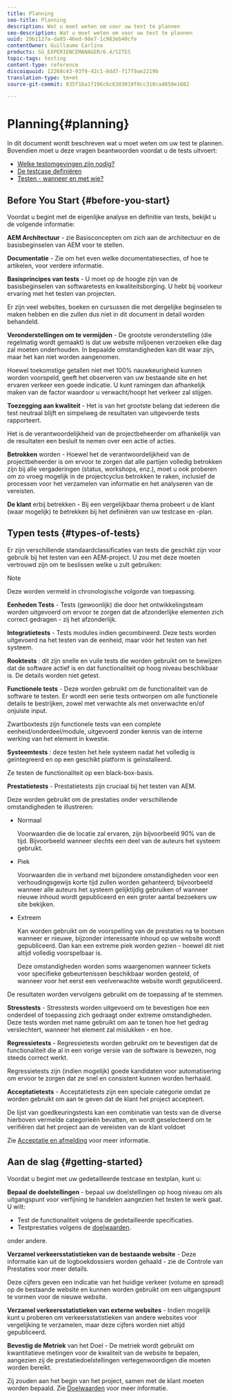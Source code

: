 ```yaml
---
title: Planning
seo-title: Planning
description: Wat u moet weten om voor uw test te plannen
seo-description: Wat u moet weten om voor uw test te plannen
uuid: 29b1127a-da85-46ed-98e7-1c983eb40cfe
contentOwner: Guillaume Carlino
products: SG_EXPERIENCEMANAGER/6.4/SITES
topic-tags: testing
content-type: reference
discoiquuid: 12268c43-93f9-42c1-8dd7-f17f9ae2219b
translation-type: tm+mt
source-git-commit: 835f1ba1f196c6c6303019f0cc310cad850e1682

---
```



# Planning{#planning}

In dit document wordt beschreven wat u moet weten om uw test te plannen. Bovendien moet u deze vragen beantwoorden voordat u de tests uitvoert:

* [Welke testomgevingen zijn nodig?](/help/sites-developing/test-environments.md)
* [De testcase definiëren](/help/sites-developing/test-cases.md)
* [Testen - wanneer en met wie?](/help/sites-developing/when-who.md)

## Before You Start {#before-you-start}

Voordat u begint met de eigenlijke analyse en definitie van tests, bekijkt u de volgende informatie:

**AEM Architectuur** - zie Basisconcepten om zich aan de architectuur en de basisbeginselen van AEM voor te stellen.

**Documentatie** - Zie om het even welke documentatiesecties, of hoe te artikelen, voor verdere informatie.

**Basisprincipes van tests** - U moet op de hoogte zijn van de basisbeginselen van softwaretests en kwaliteitsborging. U hebt bij voorkeur ervaring met het testen van projecten.

Er zijn veel websites, boeken en cursussen die met dergelijke beginselen te maken hebben en die zullen dus niet in dit document in detail worden behandeld.

**Veronderstellingen om te vermijden** - De grootste veronderstelling (die regelmatig wordt gemaakt) is dat uw website miljoenen verzoeken elke dag zal moeten onderhouden. In bepaalde omstandigheden kan dit waar zijn, maar het kan niet worden aangenomen.

Hoewel toekomstige getallen niet met 100% nauwkeurigheid kunnen worden voorspeld, geeft het observeren van uw bestaande site en het ervaren verkeer een goede indicatie. U kunt ramingen dan afhankelijk maken van de factor waardoor u verwacht/hoopt het verkeer zal stijgen.

**Toezegging aan kwaliteit** - Het is van het grootste belang dat iedereen die test neutraal blijft en simpelweg de resultaten van uitgevoerde tests rapporteert.

Het is de verantwoordelijkheid van de projectbeheerder om afhankelijk van de resultaten een besluit te nemen over een actie of acties.

**Betrokken** worden - Hoewel het de verantwoordelijkheid van de projectbeheerder is om ervoor te zorgen dat alle partijen volledig betrokken zijn bij alle vergaderingen (status, workshops, enz.), moet u ook proberen om zo vroeg mogelijk in de projectcyclus betrokken te raken, inclusief de processen voor het verzamelen van informatie en het analyseren van de vereisten.

**De klant** erbij betrekken - Bij een vergelijkbaar thema probeert u de klant (waar mogelijk) te betrekken bij het definiëren van uw testcase en -plan.

## Typen tests {#types-of-tests}

Er zijn verschillende standaardclassificaties van tests die geschikt zijn voor gebruik bij het testen van een AEM-project. U zou met deze moeten vertrouwd zijn om te beslissen welke u zult gebruiken:

>[!NOTE]
>
>Deze worden vermeld in chronologische volgorde van toepassing.

**Eenheden Tests** - Tests (gewoonlijk) die door het ontwikkelingsteam worden uitgevoerd om ervoor te zorgen dat de afzonderlijke elementen zich correct gedragen - zij het afzonderlijk.

**Integratietests** - Tests modules indien gecombineerd. Deze tests worden uitgevoerd na het testen van de eenheid, maar vóór het testen van het systeem.

**Rooktests** : dit zijn snelle en vuile tests die worden gebruikt om te bewijzen dat de software actief is en dat functionaliteit op hoog niveau beschikbaar is. De details worden niet getest.

**Functionele tests** - Deze worden gebruikt om de functionaliteit van de software te testen. Er wordt een serie tests ontworpen om alle functionele details te bestrijken, zowel met verwachte als met onverwachte en/of onjuiste input.

Zwartboxtests zijn functionele tests van een complete eenheid/onderdeel/module, uitgevoerd zonder kennis van de interne werking van het element in kwestie.

**Systeemtests** : deze testen het hele systeem nadat het volledig is geïntegreerd en op een geschikt platform is geïnstalleerd.

Ze testen de functionaliteit op een black-box-basis.

**Prestatietests** - Prestatietests zijn cruciaal bij het testen van AEM.

Deze worden gebruikt om de prestaties onder verschillende omstandigheden te illustreren:

* Normaal

   Voorwaarden die de locatie zal ervaren, zijn bijvoorbeeld 90% van de tijd. Bijvoorbeeld wanneer slechts een deel van de auteurs het systeem gebruikt.

* Piek

   Voorwaarden die in verband met bijzondere omstandigheden voor een verhoudingsgewijs korte tijd zullen worden gehanteerd; bijvoorbeeld wanneer alle auteurs het systeem gelijktijdig gebruiken of wanneer nieuwe inhoud wordt gepubliceerd en een groter aantal bezoekers uw site bekijken.

* Extreem

   Kan worden gebruikt om de voorspelling van de prestaties na te bootsen wanneer er nieuwe, bijzonder interessante inhoud op uw website wordt gepubliceerd. Dan kan een extreme piek worden gezien - hoewel dit niet altijd volledig voorspelbaar is.

   Deze omstandigheden worden soms waargenomen wanneer tickets voor specifieke gebeurtenissen beschikbaar worden gesteld, of wanneer voor het eerst een veelverwachte website wordt gepubliceerd.

De resultaten worden vervolgens gebruikt om de toepassing af te stemmen.

**Stresstests** - Stresstests worden uitgevoerd om te bevestigen hoe een onderdeel of toepassing zich gedraagt onder extreme omstandigheden. Deze tests worden met name gebruikt om aan te tonen hoe het gedrag verslechtert, wanneer het element zal mislukken - en hoe.

**Regressietests** - Regressietests worden gebruikt om te bevestigen dat de functionaliteit die al in een vorige versie van de software is bewezen, nog steeds correct werkt.

Regressietests zijn (indien mogelijk) goede kandidaten voor automatisering om ervoor te zorgen dat ze snel en consistent kunnen worden herhaald.

**Acceptatietests** - Acceptatietests zijn een speciale categorie omdat ze worden gebruikt om aan te geven dat de klant het project accepteert.

De lijst van goedkeuringstests kan een combinatie van tests van de diverse hierboven vermelde categorieën bevatten, en wordt geselecteerd om te verifiëren dat het project aan de vereisten van de klant voldoet

Zie [Acceptatie en afmelding](/help/sites-developing/acceptance-signoff.md) voor meer informatie.

## Aan de slag {#getting-started}

Voordat u begint met uw gedetailleerde testcase en testplan, kunt u:

**Bepaal de doelstellingen** - bepaal uw doelstellingen op hoog niveau om als uitgangspunt voor verfijning te handelen aangezien het testen te werk gaat. U wilt:

* Test de functionaliteit volgens de gedetailleerde specificaties.
* Testprestaties volgens de [doelwaarden](/help/managing/best-practices-further-reference.md#key-performance-indicators-and-target-metrics).

onder andere.

**Verzamel verkeersstatistieken van de bestaande website** - Deze informatie kan uit de logboekdossiers worden gehaald - zie de Controle van Prestaties voor meer details.

Deze cijfers geven een indicatie van het huidige verkeer (volume en spread) op de bestaande website en kunnen worden gebruikt om een uitgangspunt te vormen voor de nieuwe website.

**Verzamel verkeersstatistieken van externe websites** - Indien mogelijk kunt u proberen om verkeersstatistieken van andere websites voor vergelijking te verzamelen, maar deze cijfers worden niet altijd gepubliceerd.

**Bevestig de Metriek** van het Doel - De metriek wordt gebruikt om kwantitatieve metingen voor de kwaliteit van de website te bepalen, aangezien zij de prestatiedoelstellingen vertegenwoordigen die moeten worden bereikt.

Zij zouden aan het begin van het project, samen met de klant moeten worden bepaald. Zie [Doelwaarden](/help/sites-developing/planning.md) voor meer informatie.
